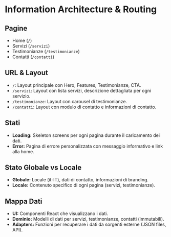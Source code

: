 # Information Architecture & Routing

## Pagine

* Home (`/`)
* Servizi (`/servizi`)
* Testimonianze (`/testimonianze`)
* Contatti (`/contatti`)

## URL & Layout

* `/`: Layout principale con Hero, Features, Testimonianze, CTA.
* `/servizi`: Layout con lista servizi, descrizione dettagliata per ogni servizio.
* `/testimonianze`: Layout con carousel di testimonianze.
* `/contatti`: Layout con modulo di contatto e informazioni di contatto.

## Stati

* **Loading:** Skeleton screens per ogni pagina durante il caricamento dei dati.
* **Error:** Pagina di errore personalizzata con messaggio informativo e link alla home.

## Stato Globale vs Locale

* **Globale:** Locale (it-IT), dati di contatto, informazioni di branding.
* **Locale:** Contenuto specifico di ogni pagina (servizi, testimonianze).

## Mappa Dati

* **UI:** Componenti React che visualizzano i dati.
* **Dominio:** Modelli di dati per servizi, testimonianze, contatti (immutabili).
* **Adapters:** Funzioni per recuperare i dati da sorgenti esterne (JSON files, API).